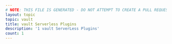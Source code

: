 ```yaml
---
# NOTE: THIS FILE IS GENERATED - DO NOT ATTEMPT TO CREATE A PULL REQUEST TO UPDATE THE DATA. 
layout: topic
topic: vault
title: vault Serverless Plugins
description: '1 vault ServerLess Plugins'
count: 1
---
```

